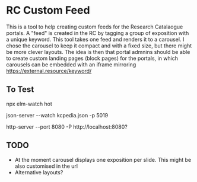 # RC Custom Feed

This is a tool to help creating custom feeds for the Research Catalaogue portals. A "feed" is created in the RC by tagging a group of exposition with a unique keyword. This tool takes one feed and renders it to a carousel. I chose the carousel to keep it compact and with a fixed size, but there might be more clever layouts. The idea is then that portal admnins should be able to create custom landing pages (block pages) for the portals, in which carousels can be embedded with an iframe mirroring https://external.resource/keyword/

## To Test

npx elm-watch hot

json-server --watch kcpedia.json -p 5019

http-server --port 8080 -P http://localhost:8080?

## TODO
- At the moment carousel displays one exposition per slide. This might be also customised in the url
- Alternative layouts?
